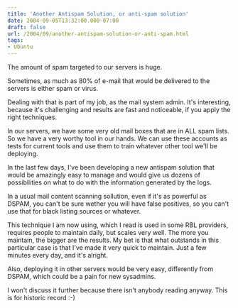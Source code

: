```yaml
---
title: 'Another Antispam Solution, or anti-spam solution'
date: 2004-09-05T13:32:00.000-07:00
draft: false
url: /2004/09/another-antispam-solution-or-anti-spam.html
tags: 
- Ubuntu
---
```


The amount of spam targeted to our servers is huge.  
  
Sometimes, as much as 80% of e-mail that would be delivered to the servers is either spam or virus.  
  
Dealing with that is part of my job, as the mail system admin. It's interesting, because it's challenging and results are fast and noticeable, if you apply the right techniques.  
  
In our servers, we have some very old mail boxes that are in ALL spam lists. So we have a very worthy tool in our hands. We can use these accounts as tests for current tools and use them to train whatever other tool we'll be deploying.  
  
In the last few days, I've been developing a new antispam solution that would be amazingly easy to manage and would give us dozens of possibilities on what to do with the information generated by the logs.  
  
In a usual mail content scanning sollution, even if it's as powerful as DSPAM, you can't be sure wether you will have false positives, so you can't use that for black listing sources or whatever.  
  
This technique I am now using, which I read is used in some RBL providers, requires people to maintain daily, but scales very well. The more you maintain, the bigger are the results. My bet is that what outstands in this particular case is that I've made it very quick to maintain. Just a few minutes every day, and it's alright.  
  
Also, deploying it in other servers would be very easy, differently from DSPAM, which could be a pain for new sysadmins.  
  
I won't discuss it further because there isn't anybody reading anyway. This is for historic record :-)
